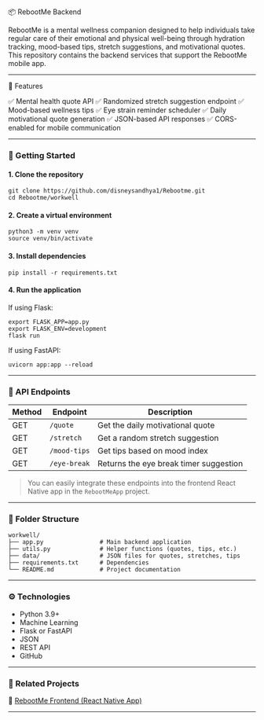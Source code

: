 📦 RebootMe Backend

RebootMe is a mental wellness companion designed to help individuals take regular care of their emotional and physical well-being through hydration tracking, mood-based tips, stretch suggestions, and motivational quotes. This repository contains the backend services that support the RebootMe mobile app.

---

🧠 Features

✅ Mental health quote API
✅ Randomized stretch suggestion endpoint
✅ Mood-based wellness tips
✅ Eye strain reminder scheduler
✅ Daily motivational quote generation
✅ JSON-based API responses
✅ CORS-enabled for mobile communication

---

### 🚀 Getting Started

#### 1. Clone the repository

```
git clone https://github.com/disneysandhya1/Rebootme.git
cd Rebootme/workwell
```

#### 2. Create a virtual environment

```
python3 -m venv venv
source venv/bin/activate
```

#### 3. Install dependencies

```
pip install -r requirements.txt
```

#### 4. Run the application

If using Flask:

```
export FLASK_APP=app.py
export FLASK_ENV=development
flask run
```

If using FastAPI:

```
uvicorn app:app --reload
```

---

### 🔗 API Endpoints

| Method | Endpoint     | Description                            |
| ------ | ------------ | -------------------------------------- |
| GET    | `/quote`     | Get the daily motivational quote       |
| GET    | `/stretch`   | Get a random stretch suggestion        |
| GET    | `/mood-tips` | Get tips based on mood index           |
| GET    | `/eye-break` | Returns the eye break timer suggestion |

> You can easily integrate these endpoints into the frontend React Native app in the `RebootMeApp` project.

---

### 📁 Folder Structure
```
workwell/
├── app.py                # Main backend application
├── utils.py              # Helper functions (quotes, tips, etc.)
├── data/                 # JSON files for quotes, stretches, tips
├── requirements.txt      # Dependencies
└── README.md             # Project documentation
```
---

### ⚙️ Technologies

* Python 3.9+
* Machine Learning
* Flask or FastAPI
* JSON
* REST API
* GitHub

---

### 📲 Related Projects

🔗 [RebootMe Frontend (React Native App)](https://github.com/disneysandhya1/RebootMe_Frontend)

---

